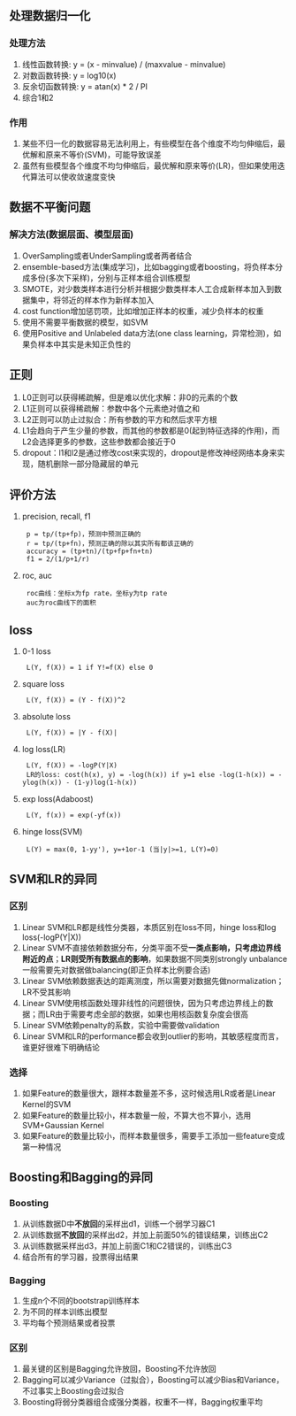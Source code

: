 ## 处理数据归一化

### 处理方法

1. 线性函数转换: y = (x - minvalue) / (maxvalue - minvalue)
2. 对数函数转换: y = log10(x)
3. 反余切函数转换: y = atan(x) * 2 / PI
4. 综合1和2

### 作用

1. 某些不归一化的数据容易无法利用上，有些模型在各个维度不均匀伸缩后，最优解和原来不等价(SVM)，可能导致误差
2. 虽然有些模型各个维度不均匀伸缩后，最优解和原来等价(LR)，但如果使用迭代算法可以使收敛速度变快

## 数据不平衡问题

### 解决方法(数据层面、模型层面)

1. OverSampling或者UnderSampling或者两者结合
2. ensemble-based方法(集成学习)，比如bagging或者boosting，将负样本分成多份(多次下采样)，分别与正样本组合训练模型
3. SMOTE，对少数类样本进行分析并根据少数类样本人工合成新样本加入到数据集中，将邻近的样本作为新样本加入
4. cost function增加惩罚项，比如增加正样本的权重，减少负样本的权重
5. 使用不需要平衡数据的模型，如SVM
6. 使用Positive and Unlabeled data方法(one class learning，异常检测)，如果负样本中其实是未知正负性的

## 正则

1. L0正则可以获得稀疏解，但是难以优化求解：非0的元素的个数
2. L1正则可以获得稀疏解：参数中各个元素绝对值之和
3. L2正则可以防止过拟合：所有参数的平方和然后求平方根
4. L1会趋向于产生少量的参数，而其他的参数都是0(起到特征选择的作用)，而L2会选择更多的参数，这些参数都会接近于0
5. dropout：l1和l2是通过修改cost来实现的，dropout是修改神经网络本身来实现，随机删除一部分隐藏层的单元

## 评价方法

1. precision, recall, f1

        p = tp/(tp+fp)，预测中预测正确的
        r = tp/(tp+fn)，预测正确的除以其实所有都该正确的
        accuracy = (tp+tn)/(tp+fp+fn+tn)
        f1 = 2/(1/p+1/r)

2. roc, auc

        roc曲线：坐标x为fp rate，坐标y为tp rate
        auc为roc曲线下的面积

## loss

1. 0-1 loss
    
        L(Y, f(X)) = 1 if Y!=f(X) else 0

2. square loss

        L(Y, f(X)) = (Y - f(X))^2

3. absolute loss

        L(Y, f(X)) = |Y - f(X)|

4. log loss(LR)

        L(Y, f(X)) = -logP(Y|X)
        LR的loss: cost(h(x), y) = -log(h(x)) if y=1 else -log(1-h(x)) = -ylog(h(x)) - (1-y)log(1-h(x))

5. exp loss(Adaboost)

        L(Y, f(x)) = exp(-yf(x))

6. hinge loss(SVM)

        L(Y) = max(0, 1-yy'), y=+1or-1 (当|y|>=1, L(Y)=0)

## SVM和LR的异同

### 区别

1. Linear SVM和LR都是线性分类器，本质区别在loss不同，hinge loss和log loss(-logP(Y|X))
2. Linear SVM不直接依赖数据分布，分类平面不受**一类点影响，只考虑边界线附近的点**；**LR则受所有数据点的影响**，如果数据不同类别strongly unbalance一般需要先对数据做balancing(即正负样本比例要合适)
3. Linear SVM依赖数据表达的距离测度，所以需要对数据先做normalization；LR不受其影响
4. Linear SVM使用核函数处理非线性的问题很快，因为只考虑边界线上的数据；而LR由于需要考虑全部的数据，如果也用核函数复杂度会很高
5. Linear SVM依赖penalty的系数，实验中需要做validation
6. Linear SVM和LR的performance都会收到outlier的影响，其敏感程度而言，谁更好很难下明确结论

### 选择

1. 如果Feature的数量很大，跟样本数量差不多，这时候选用LR或者是Linear Kernel的SVM
2. 如果Feature的数量比较小，样本数量一般，不算大也不算小，选用SVM+Gaussian Kernel
3. 如果Feature的数量比较小，而样本数量很多，需要手工添加一些feature变成第一种情况

## Boosting和Bagging的异同

### Boosting

1. 从训练数据D中**不放回**的采样出d1，训练一个弱学习器C1
2. 从训练数据**不放回**的采样出d2，并加上前面50%的错误结果，训练出C2
3. 从训练数据采样出d3，并加上前面C1和C2错误的，训练出C3
4. 结合所有的学习器，投票得出结果

### Bagging

1. 生成n个不同的bootstrap训练样本
2. 为不同的样本训练出模型
3. 平均每个预测结果或者投票

### 区别

1. 最关键的区别是Bagging允许放回，Boosting不允许放回
2. Bagging可以减少Variance（过拟合），Boosting可以减少Bias和Variance，不过事实上Boosting会过拟合
3. Boosting将弱分类器组合成强分类器，权重不一样，Bagging权重平均
